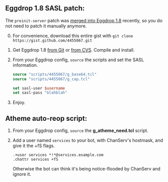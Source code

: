 ## Eggdrop 1.8 SASL patch:

The `preinit-server` patch was [merged into Eggdrop 1.8][commit] recently, so you do not need to patch it manually anymore.

 0. For convenience, download this entire gist with `git clone https://gist.github.com/4455067.git`

 1. Get Eggdrop 1.8 [from Git][egggit] or [from CVS][eggcvs]. Compile and install.

 2. From your Eggdrop config, `source` the scripts and set the SASL information.

    ```tcl
    source "scripts/4455067/g_base64.tcl"
    source "scripts/4455067/g_cap.tcl"

    set sasl-user $username
    set sasl-pass "blahblah"
    ```

 3. Enjoy.

## Atheme auto-reop script:

 1. From your Eggdrop config, `source` the **g_atheme_need.tcl** script.

 2. Add a user named `services` to your bot, with ChanServ's hostmask, and give it the +fS flags.

        .+user services *!*@services.example.com
        .chattr services +fS

    Otherwise the bot can think it's being notice-flooded by ChanServ and ignore it.

[eggcvs]: http://www.eggheads.org/devel/
[egggit]: https://github.com/eggheads/eggdrop-1.8
[commit]: https://github.com/eggheads/eggdrop-1.8/commit/343f08e224d53ebe53e7708d2f3c3f59c646d0c9
